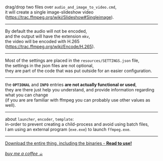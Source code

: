 drag/drop two files over <code>audio_and_image_to_video.cmd</code>,  
it will create a single image-slideshow video (<a href="https://trac.ffmpeg.org/wiki/Slideshow#Singleimage">https://trac.ffmpeg.org/wiki/Slideshow#Singleimage</a>).  

<hr/>

By default the audio will not be encoded,  
and the output will have the extension <code>mkv</code>,  
the video will be encoded with H.265 (<a href="https://trac.ffmpeg.org/wiki/Encode/H.265">https://trac.ffmpeg.org/wiki/Encode/H.265</a>).

<hr/>

Most of the settings are placed in the <code>resources/SETTINGS.json</code> file,  
the settings in the json files are not optional,  
they are part of the code that was put outside for an easier configuration.  

<hr/>
  
the <code>__OPTIONAL__</code> and <code>__INFO__</code> entries <strong>are not actually functional or used</strong>,  
they are there just help you understand, and provide information regarding what you can change  
(if you are are familiar with ffmpeg you can probably use other values as well).  

<hr/>

about <code>launcher</code>, <code>encoder</code>, <code>template</code>:  
in-order to prevent creating a child-process and avoid using batch files,  
I am using an external program (<code>exe.exe</code>) to launch <code>ffmpeg.exe</code>.  

<hr/>

<a href="https://github.com/eladkarako/audio_and_image_to_video/archive/master.zip">Download the entire thing, including the binaries - <strong>Read to use!</strong></a>  
<br/><a href="https://paypal.me/e1adkarak0/5"><em>buy me a coffee ☕︎</em></a>  
